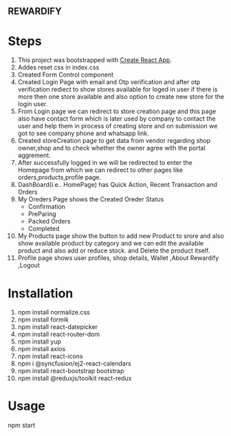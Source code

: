 
## REWARDIFY

# Steps

1. This project was bootstrapped with [Create React App](https://github.com/facebook/create-react-app).
2. Addes reset css in index.css
3. Created Form Control component
4. Created Login Page with email and Otp verification and after otp verification rediect to show stores available for loged in user if there is more then one store available and also option to create new store for the login user.
5. From Login page  we can redirect to store creation page and this page also have contact form which is later used by company to contact the user and help them in process of creating store and on submission we got to see company phone and whatsapp link.
6. Created storeCreation page to get data from vendor regarding shop owner,shop and to check whether the owner agree with the portal aggrement.
7. After successfully logged in  we will be redirected to enter the Homepage from which we can redirect to other pages like orders,products,profile page.
8. DashBoard(i.e.. HomePage) has Quick Action, Recent Transaction and Orders
9. My Oreders Page shows the Created Oreder Status
     * Confirmation
     * PreParing
     * Packed Orders
     * Completed
10. My Products page show the button to add new Product to srore and also show available product by category and we can edit the available product and also add or reduce stock. and Delete the product itself.
11. Profile page shows user profiles, shop details, Wallet  ,About Rewardify ,Logout


# Installation

1. npm install normalize.css
2. npm install formik
3. npm install react-datepicker
4. npm install react-router-dom
5. npm install yup
6. npm install axios
7. npm install react-icons
8. npm i @syncfusion/ej2-react-calendars
9. npm install react-bootstrap bootstrap
10. npm install @reduxjs/toolkit react-redux

# Usage

npm start
